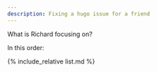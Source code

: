 ```yaml
---
description: Fixing a hugo issue for a friend
---
```


What is Richard focusing on?

In this order:

{% include_relative list.md %}
